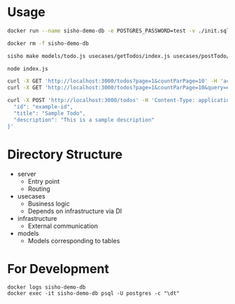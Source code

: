 # Usage

```bash
docker run --name sisho-demo-db -e POSTGRES_PASSWORD=test -v ./init.sql:/docker-entrypoint-initdb.d/init.sql -d -p 5432:5432 postgres
```

```bash
docker rm -f sisho-demo-db
```

```bash
sisho make models/todo.js usecases/getTodos/index.js usecases/postTodo/index.js server/index.js -a
```

```bash
node index.js
```

```bash
curl -X GET 'http://localhost:3000/todos?page=1&countParPage=10' -H 'accept: application/json'
curl -X GET 'http://localhost:3000/todos?page=1&countParPage=10&query=example' -H 'accept: application/json'

curl -X POST 'http://localhost:3000/todos' -H 'Content-Type: application/json' -d '{
  "id": "example-id",
  "title": "Sample Todo",
  "description": "This is a sample description"
}'
```

# Directory Structure

* server
  * Entry point
  * Routing
* usecases
  * Business logic
  * Depends on infrastructure via DI
* infrastructure
  * External communication
* models
  * Models corresponding to tables

# For Development

```
docker logs sisho-demo-db
docker exec -it sisho-demo-db psql -U postgres -c "\dt"
```
